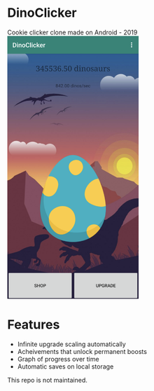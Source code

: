 # DinoClicker
Cookie clicker clone made on Android - 2019<br/>
<img src="/Screenshot_20220203-190513.png" width="300" height="600"><br/>

# Features
- Infinite upgrade scaling automatically
- Acheivements that unlock permanent boosts
- Graph of progress over time
- Automatic saves on local storage


This repo is not maintained.
